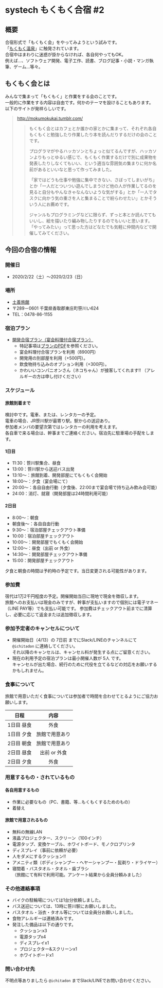 # systech もくもく合宿 #2
## 概要
合宿形式で「もくもく会」をやってみようという試みです。  
「[もくもく温泉](https://mokumoku-onsen.connpass.com/)」に触発されています。  
合宿中はまわりに迷惑が掛からなければ、各自何やってもOK。  
例えば…、ソフトウェア開発、電子工作、読書、ブログ記事・小説・マンガ執筆、ゲーム…等々。  

## もくもく会とは
みんなで集まって「もくもく」と作業をする会のことです。  
一般的に作業をする内容は自由です。何かのテーマを設けることもあります。  
以下のサイトが発祥らしいです。

> http://mokumokukai.tumblr.com/
> >もくもく会とはカフェとか誰かの家とかに集まって、それぞれ各自もくもくと勉強したり作業したり本を読んだりするだけの会のことです。
> >  
> >プログラマがやるハッカソンとちょっと似てるんですが、ハッカソンよりもっとゆるい感じで、もくもく作業するだけで別に成果物を発表したりしなくてもいい、という適当な雰囲気の集まりに何か名前があるといいなと思って作ってみました。
> >  
> >「家ではどうも仕事や勉強に集中できない、さぼってしまいがち」とか「一人だとついつい遊んでしまうけど他の人が作業してるのを見ると自分もやんなきゃなんないような気がする」とか「一人でタスクに向かう気の重さを人と集まることで紛らわせたい」とかそういう人にお薦めです。  
> >  
> >ジャンルもプログラミングなどに限らず、ずっと本とか読んでてもいいし、絵を描いたり編み物したりするのでもいいと思います。「やってみたい」って思った方はどなたでも気軽に仲間内などで開催してみてください。

## 今回の合宿の情報
### 開催日
- 2020/2/22（土）～2020/2/23（日）

### 場所
- [土善旅館](http://www.dozenryokan.com/)  
 - 〒289－0601 千葉県香取郡東庄町笹川い624  
 - TEL：0478-86-1155

### 宿泊プラン
- [開発合宿プラン（宴会料理付合宿プラン）](http://www.dozenryokan.com/#03kaihatsu)
  - 特記事項は[プランのPDF](http://www.dozenryokan.com/pdf/dozen_kaihatu2019.pdf)を参照ください。
  - 宴会料理付合宿プランを利用（8900円）
  - 開発用の別部屋を利用（+500円）。
  - 飲食物持ち込みのオプション利用（+300円）。
  - かわいいコンパニオンさん（ネコちゃん）が接客してくれます!!  （アレルギーの方は申し付けください）

### スケジュール
#### 旅館到着まで
検討中です。電車、または、レンタカーの予定。  
電車の場合、JR笹川駅が最寄り駅。駅からの送迎あり。  
参加者メンバの要望次第ではレンタカーの利用を考えます。  
各自車で来る場合は、幹事までご連絡ください。宿泊先に駐車場の手配をします。

#### 1日目
- 11:30：笹川駅集合、昼食
- 13:00：笹川駅から送迎バス出発
- 13:10～：旅館到着、開発部屋にてもくもく会開始
- 18:00～：夕食（宴会場にて）
- 20:00～：各自自由行動（夕食後、22:00まで宴会場で持ち込み飲み会可能）
- 24:00：消灯、就寝（開発部屋は24時間利用可能）

#### 2日目
- 8:00～：朝食
- 朝食後～：各自自由行動
- 9:30～：宿泊部屋チェックアウト準備
- 10:00：宿泊部屋チェックアウト
- 10:00～：開発部屋でもくもく会開始
- 12:00～：昼食（出前 or 外食）
- 14:30～：開発部屋チェックアウト準備
- 15:00：開発部屋チェックアウト

夕食と朝食の時間は予約時の予定です。当日変更される可能性があります。

### 参加費
宿代は1万2千円程度の予定。開催開始当日に現地で現金を徴収します。  
旅館へのお支払いは現金のみですが、幹事が支払いますので個別には電子マネー（LINE PAY等）でも支払い可能です。
参加費はチェックアウト前までに清算し、必要に応じて返金または追加徴収します。

### 参加予定者のキャンセルについて
- 開催開始日（4/13）の 7日前 までにSlack/LINEのチャンネルにて `@ichitadon` に連絡してください。  
  それ以降のキャンセルは、キャンセル料が発生する点にご留意ください。  
- 現在の利用予定の宿泊プランは最小開催人数が 5人 です。  
  キャンセルが出た場合、続行のために代役を立てるなどの対応をお願いするかもしれません。

### 食事について
旅館で用意いただく食事については参加者で時間を合わせてとるようにご協力お願いします。

| 日程 | 内容 |
|:--:|:--:|
| 1日目 昼食 | 外食 |
| 1日目 夕食 | 旅館で用意あり |
| 2日目 朝食 | 旅館で用意あり |
| 2日目 昼食 | 出前 or 外食 |
| 2日目 夕食 | 外食 |

### 用意するもの・されているもの
#### 各自用意するもの
- 作業に必要なもの（PC、書籍、等…もくもくするためのもの）
- 着替え

#### 旅館で用意されるもの
- 無料の無線LAN
- 液晶プロジェクター、スクリーン（100インチ）
- 電源タップ、変換ケーブル、ホワイトボード、モノクロプリンタ
- ディスプレイ（事前に依頼が必要）
- 人をダメにするクッション!!
- アメニティ類（ボディシャンプー・ヘヤーシャンプー・髭剃り・ドライヤー）
- 寝間着・バスタオル・タオル・歯ブラシ  
（旅館にて有料で利用可能。アンケート結果から全員分頼みました）

### その他連絡事項
- バイクの駐輪場については1台分依頼しました。
- バス送迎については、13時に笹川駅にお願いしました。
- バスタオル・浴衣・タオル等については全員分お願いしました。
- 食物アレルギーは連絡済みです。
- 発注した備品は以下の通りです。
    - クッション:x3
    - 電源タップx4
    - ディスプレイx1
    - プロジェクター&スクリーンx1
    - ホワイトボードx1

### 問い合わせ先
不明点等ありましたら `@ichitadon` までSlack/LINEでお問い合わせください。
